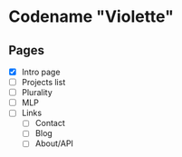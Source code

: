 # Codename "Violette"

## Pages
- [x] Intro page
- [ ] Projects list
- [ ] Plurality
- [ ] MLP
- [ ] Links
  - [ ] Contact
  - [ ] Blog
  - [ ] About/API